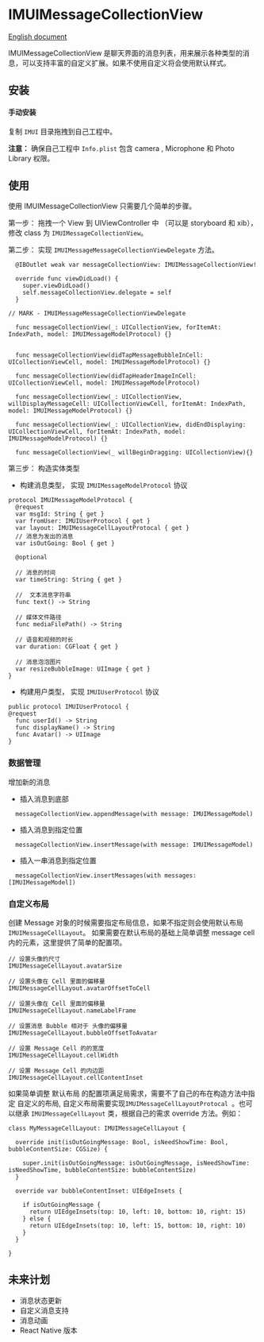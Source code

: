 # IMUIMessageCollectionView
[English document](./usage_english.md)

IMUIMessageCollectionView 是聊天界面的消息列表，用来展示各种类型的消息，可以支持丰富的自定义扩展。如果不使用自定义将会使用默认样式。 


## 安装
#### 手动安装
复制 `IMUI` 目录拖拽到自己工程中。

**注意：** 确保自己工程中 `Info.plist` 包含 camera , Microphone 和 Photo Library 权限。

## 使用
使用 IMUIMessageCollectionView 只需要几个简单的步骤。

第一步： 拖拽一个 View 到 UIViewController 中 （可以是 storyboard 和  xib），修改 class 为 `IMUIMessageCollectionView`。

第二步： 实现 `IMUIMessageMessageCollectionViewDelegate` 方法。

```
  @IBOutlet weak var messageCollectionView: IMUIMessageCollectionView!
  
  override func viewDidLoad() {
    super.viewDidLoad()
    self.messageCollectionView.delegate = self
  }

// MARK - IMUIMessageMessageCollectionViewDelegate 

  func messageCollectionView(_: UICollectionView, forItemAt: IndexPath, model: IMUIMessageModelProtocol) {}
  
  
  func messageCollectionView(didTapMessageBubbleInCell: UICollectionViewCell, model: IMUIMessageModelProtocol) {}
  
  func messageCollectionView(didTapHeaderImageInCell: UICollectionViewCell, model: IMUIMessageModelProtocol)
  
  func messageCollectionView(_: UICollectionView, willDisplayMessageCell: UICollectionViewCell, forItemAt: IndexPath, model: IMUIMessageModelProtocol) {}
  
  func messageCollectionView(_: UICollectionView, didEndDisplaying: UICollectionViewCell, forItemAt: IndexPath, model: IMUIMessageModelProtocol) {}
  
  func messageCollectionView(_ willBeginDragging: UICollectionView){}
```

第三步： 构造实体类型
- 构建消息类型， 实现 `IMUIMessageModelProtocol` 协议

```
protocol IMUIMessageModelProtocol {
  @request
  var msgId: String { get }
  var fromUser: IMUIUserProtocol { get }
  var layout: IMUIMessageCellLayoutProtocal { get }
  // 消息为发出的消息
  var isOutGoing: Bool { get }
  
  @optional
  
  // 消息的时间
  var timeString: String { get }
  
  //  文本消息字符串
  func text() -> String

  // 媒体文件路径
  func mediaFilePath() -> String

  // 语音和视频的时长
  var duration: CGFloat { get }

  // 消息泡泡图片
  var resizeBubbleImage: UIImage { get }
}
```

- 构建用户类型， 实现 `IMUIUserProtocol` 协议
```
public protocol IMUIUserProtocol {
@request
  func userId() -> String 
  func displayName() -> String
  func Avatar() -> UIImage
}
```

### 数据管理

增加新的消息
- 插入消息到底部
```
  messageCollectionView.appendMessage(with message: IMUIMessageModel)
```
- 插入消息到指定位置
```
  messageCollectionView.insertMessage(with message: IMUIMessageModel)
```
- 插入一串消息到指定位置
```  
  messageCollectionView.insertMessages(with messages:[IMUIMessageModel])
```

### 自定义布局
创建 Message 对象的时候需要指定布局信息，如果不指定则会使用默认布局 `IMUIMessageCellLayout`。
如果需要在默认布局的基础上简单调整 message cell 内的元素，这里提供了简单的配置项。
```
// 设置头像的尺寸
IMUIMessageCellLayout.avatarSize

// 设置头像在 Cell 里面的偏移量
IMUIMessageCellLayout.avatarOffsetToCell

// 设置头像在 Cell 里面的偏移量
IMUIMessageCellLayout.nameLabelFrame

// 设置消息 Bubble 相对于 头像的偏移量
IMUIMessageCellLayout.bubbleOffsetToAvatar

// 设置 Message Cell 的的宽度
IMUIMessageCellLayout.cellWidth

// 设置 Message Cell 的内边距
IMUIMessageCellLayout.cellContentInset
```
如果简单调整 默认布局 的配置项满足局需求，需要不了自己的布在构造方法中指定 自定义的布局, 自定义布局需要实现`IMUIMessageCellLayoutProtocal `。也可以继承 `IMUIMessageCellLayout` 类，根据自己的需求 override 方法。例如：
```
class MyMessageCellLayout: IMUIMessageCellLayout {
  
  override init(isOutGoingMessage: Bool, isNeedShowTime: Bool, bubbleContentSize: CGSize) {
    
    super.init(isOutGoingMessage: isOutGoingMessage, isNeedShowTime: isNeedShowTime, bubbleContentSize: bubbleContentSize)
  }
  
  override var bubbleContentInset: UIEdgeInsets {
    
    if isOutGoingMessage {
      return UIEdgeInsets(top: 10, left: 10, bottom: 10, right: 15)
    } else {
      return UIEdgeInsets(top: 10, left: 15, bottom: 10, right: 10)
    }
  }
  
}
```

## 未来计划
- 消息状态更新
- 自定义消息支持
- 消息动画
- React Native 版本
